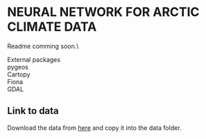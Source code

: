 # NEURAL NETWORK FOR ARCTIC CLIMATE DATA
Readme comming soon.\

External packages\
pygeos\
Cartopy\
Fiona\
GDAL

## Link to data
Download the data from [here](https://drive.google.com/drive/folders/1pwGrCrb1O08Dfh1MkFf5XSxRnIIehMf0?usp=sharing) and copy it into the data folder.

